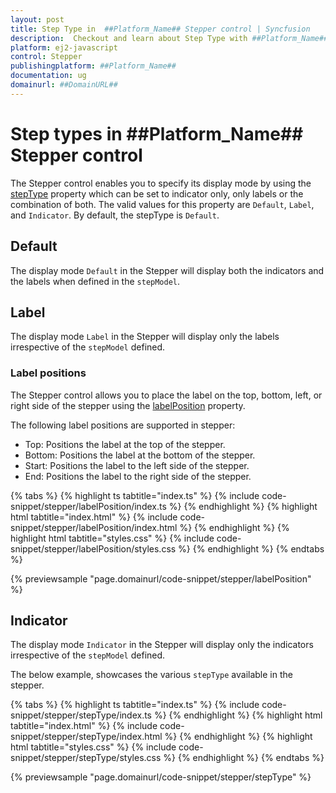 ```yaml
---
layout: post
title: Step Type in  ##Platform_Name## Stepper control | Syncfusion
description:  Checkout and learn about Step Type with ##Platform_Name## Stepper control of Syncfusion Essential JS 2 and more details.
platform: ej2-javascript
control: Stepper
publishingplatform: ##Platform_Name##
documentation: ug
domainurl: ##DomainURL##
---
```


# Step types in ##Platform_Name## Stepper control

The Stepper control enables you to specify its display mode by using the [stepType](https://ej2.syncfusion.com/documentation/api/stepper#steptype) property which can be set to indicator only, only labels or the combination of both. The valid values for this property are `Default`, `Label`, and `Indicator`. By default, the stepType is `Default`.

## Default

The display mode `Default` in the Stepper will display both the indicators and the labels when defined in the `stepModel`.

## Label

The display mode `Label` in the Stepper will display only the labels irrespective of the `stepModel` defined.

### Label positions

The Stepper control allows you to place the label on the top, bottom, left, or right side of the stepper using the [labelPosition](https://ej2.syncfusion.com/documentation/api/stepper#labelposition) property.

The following label positions are supported in stepper:

* Top: Positions the label at the top of the stepper.
* Bottom: Positions the label at the bottom of the stepper.
* Start: Positions the label to the left side of the stepper.
* End: Positions the label to the right side of the stepper.

{% tabs %}
{% highlight ts tabtitle="index.ts" %}
{% include code-snippet/stepper/labelPosition/index.ts %}
{% endhighlight %}
{% highlight html tabtitle="index.html" %}
{% include code-snippet/stepper/labelPosition/index.html %}
{% endhighlight %}
{% highlight html tabtitle="styles.css" %}
{% include code-snippet/stepper/labelPosition/styles.css %}
{% endhighlight %}
{% endtabs %}

{% previewsample "page.domainurl/code-snippet/stepper/labelPosition" %}

## Indicator

The display mode `Indicator` in the Stepper will display only the indicators irrespective of the `stepModel` defined.

The below example, showcases the various `stepType` available in the stepper.

{% tabs %}
{% highlight ts tabtitle="index.ts" %}
{% include code-snippet/stepper/stepType/index.ts %}
{% endhighlight %}
{% highlight html tabtitle="index.html" %}
{% include code-snippet/stepper/stepType/index.html %}
{% endhighlight %}
{% highlight html tabtitle="styles.css" %}
{% include code-snippet/stepper/stepType/styles.css %}
{% endhighlight %}
{% endtabs %}

{% previewsample "page.domainurl/code-snippet/stepper/stepType" %}